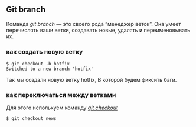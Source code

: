

## **Git branch**

Команда *git branch* — это своего рода “менеджер веток”. Она умеет перечислять ваши ветки, создавать новые, удалять и переименовывать их.

### как создать новую ветку

```
$ git checkout -b hotfix
Switched to a new branch 'hotfix'
```
Так мы создали новую ветку hotfix, В которой будем фиксить баги.

### как переключаться между ветками

Для этого испольхуем команду *[git checkout](./checkout.md)*

```
$ git checkout news
```



